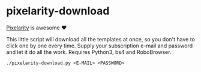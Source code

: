 # pixelarity-download

[Pixelarity](https://pixelarity.com/) is awesome :heart:

This little script will download all the templates at once, so you don't have to click one by one every time. Supply your subscription e-mail and password and let it do all the work. Requires Python3, bs4 and RoboBrowser.

`./pixelarity-download.py <E-MAIL> <PASSWORD>`

